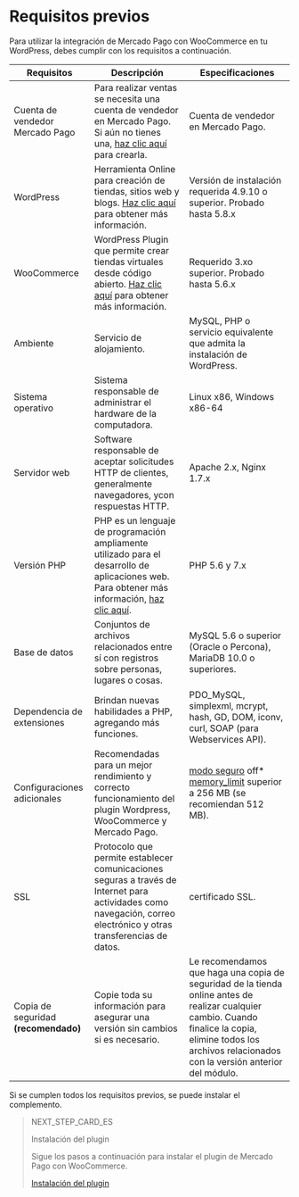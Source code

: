 # Requisitos previos

Para utilizar la integración de Mercado Pago con WooCommerce en tu WordPress, debes cumplir con los requisitos a continuación.

| Requisitos | Descripción | Especificaciones |
|---|---|---|
| Cuenta de vendedor Mercado Pago | Para realizar ventas se necesita una cuenta de vendedor en Mercado Pago. Si aún no tienes una, [haz clic aquí](https://www.mercadopago[FAKER][URL][DOMAIN]/hub/registration/landing) para crearla. | Cuenta de vendedor en Mercado Pago. |
| WordPress | Herramienta Online para creación de tiendas, sitios web y blogs. [Haz clic aquí](https://br.wordpress.org/about/) para obtener más información. | Versión de instalación requerida 4.9.10 o superior. Probado hasta 5.8.x |
| WooCommerce | WordPress Plugin que permite crear tiendas virtuales desde código abierto. [Haz clic aquí](https://woocommerce.com/es-es/woocommerce-features/) para obtener más información. | Requerido 3.xo superior. Probado hasta 5.6.x |
| Ambiente | Servicio de alojamiento. | MySQL, PHP o servicio equivalente que admita la instalación de WordPress. |
| Sistema operativo | Sistema responsable de administrar el hardware de la computadora. | Linux x86, Windows x86-64 |
| Servidor web | Software responsable de aceptar solicitudes HTTP de clientes, generalmente navegadores, ycon respuestas HTTP. | Apache 2.x, Nginx 1.7.x |
| Versión PHP | PHP es un lenguaje de programación ampliamente utilizado para el desarrollo de aplicaciones web. Para obtener más información, [haz clic aquí](https://www.php.net/). | PHP 5.6 y 7.x |
| Base de datos | Conjuntos de archivos relacionados entre sí con registros sobre personas, lugares o cosas. | MySQL 5.6 o superior (Oracle o Percona), MariaDB 10.0 o superiores.|
| Dependencia de extensiones | Brindan nuevas habilidades a PHP, agregando más funciones. | PDO_MySQL, simplexml, mcrypt, hash, GD, DOM, iconv, curl, SOAP (para Webservices API). |
| Configuraciones adicionales | Recomendadas para un mejor rendimiento y correcto funcionamiento del plugin Wordpress, WooCommerce y Mercado Pago. | [modo seguro](https://wordpress.org/plugins/safe-mode/) off* [memory_limit](https://docs.woocommerce.com/document/increasing-the-wordpress-memory-limit/) superior a 256 MB (se recomiendan 512 MB). |
| SSL| Protocolo que permite establecer comunicaciones seguras a través de Internet para actividades como navegación, correo electrónico y otras transferencias de datos. | certificado SSL. |
| Copia de seguridad **(recomendado)** | Copie toda su información para asegurar una versión sin cambios si es necesario. | Le recomendamos que haga una copia de seguridad de la tienda online antes de realizar cualquier cambio. Cuando finalice la copia, elimine todos los archivos relacionados con la versión anterior del módulo.|

Si se cumplen todos los requisitos previos, se puede instalar el complemento.

> NEXT_STEP_CARD_ES
>
> Instalación del plugin
>
> Sigue los pasos a continuación para instalar el plugin de Mercado Pago con WooCommerce.
>
> [Instalación del plugin](https://www.mercadopago[FAKER][URL][DOMAIN]/developers/es/guides/woocommerce/installation)
